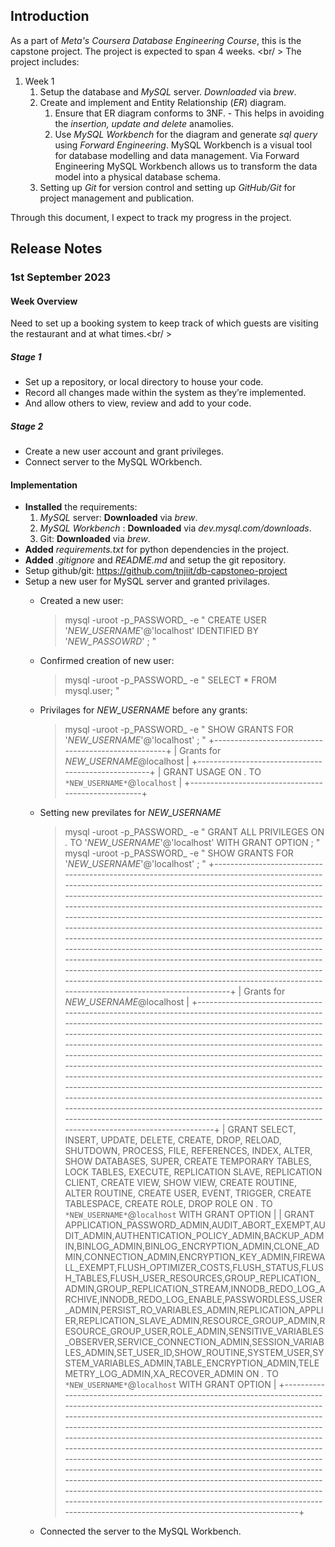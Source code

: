 ## Introduction

As a part of *Meta's Coursera Database Engineering Course*, this is the capstone project. The project is expected to span 4 weeks. <br/ >
The project includes:
1. Week 1
    1. Setup the database and *MySQL* server. _Downloaded_ via *brew*.
    2. Create and implement and Entity Relationship (*ER*) diagram.
        1. Ensure that ER diagram conforms to 3NF. - This helps in avoiding the *insertion, update and delete* anamolies.
        2. Use *MySQL Workbench* for the diagram and generate *sql query* using *Forward Engineering*. MySQL Workbench is a visual tool for database modelling and data management. Via Forward Engineering MySQL Workbench allows us to transform the data model into a physical database schema.
    3. Setting up *Git* for version control and setting up *GitHub/Git* for project management and publication.

Through this document, I expect to track my progress in the project.

## Release Notes

### 1st September 2023


#### Week Overview

Need to set up a booking system to keep track of which guests are visiting the restaurant and at what times.<br/    >

##### Stage 1

- Set up a repository, or local directory to house your code.
- Record all changes made within the system as they’re implemented.
- And allow others to view, review and add to your code.


##### Stage 2

- Create a new user account and grant privileges.
- Connect server to the MySQL WOrkbench.

#### Implementation

* __Installed__ the requirements:
    1. *MySQL* server: __Downloaded__ via *brew*.
    1. *MySQL Workbench* : __Downloaded__ via *dev.mysql.com/downloads*.
    1.  Git: __Downloaded__ via *brew*.
* __Added__ *requirements.txt* for python dependencies in the project.
* __Added__ *.gitignore* and *README.md* and setup the git repository.
* Setup github/git: https://github.com/tnjiit/db-capstoneo-project
* Setup a new user for MySQL server and granted privilages.
    - Created a new user:

        > mysql -uroot -p_PASSWORD_ -e " CREATE USER '*NEW_USERNAME*'@'localhost' IDENTIFIED BY '_NEW_PASSOWRD_' ; "

    - Confirmed creation of new user:

        > mysql -uroot -p_PASSWORD_ -e " SELECT * FROM mysql.user; "

    - Privilages for *NEW_USERNAME* before any grants:

        > mysql -uroot -p_PASSWORD_ -e " SHOW GRANTS FOR '*NEW_USERNAME*'@'localhost' ; "
        > +----------------------------------------------------+
        > | Grants for *NEW_USERNAME*@localhost                |
        > +----------------------------------------------------+
        > | GRANT USAGE ON *.* TO `*NEW_USERNAME*`@`localhost` |
        > +----------------------------------------------------+

    - Setting new previlates for *NEW_USERNAME*

        > mysql -uroot -p_PASSWORD_ -e " GRANT ALL PRIVILEGES ON *.* TO '*NEW_USERNAME*'@'localhost' WITH GRANT OPTION ; "
        > mysql -uroot -p_PASSWORD_ -e " SHOW GRANTS FOR '*NEW_USERNAME*'@'localhost' ; "
        > +----------------------------------------------------------------------------------------------------------------------------------------------------------------------------------------------------------------------------------------------------------------------------------------------------------------------------------------------------------------------------------------------------------------------------------------------------------------------------------------------------------------------------------------------------------------------------------------------------------------------------------------------------------------------------------------------------------------------------------------------------------------------------------------------------+
        > | Grants for *NEW_USERNAME*@localhost                                                                                                                                                                                                                                                                                                                                                                                                                                                                                                                                                                                                                                                                                                                                                                    |
        > +----------------------------------------------------------------------------------------------------------------------------------------------------------------------------------------------------------------------------------------------------------------------------------------------------------------------------------------------------------------------------------------------------------------------------------------------------------------------------------------------------------------------------------------------------------------------------------------------------------------------------------------------------------------------------------------------------------------------------------------------------------------------------------------------------+
        > | GRANT SELECT, INSERT, UPDATE, DELETE, CREATE, DROP, RELOAD, SHUTDOWN, PROCESS, FILE, REFERENCES, INDEX, ALTER, SHOW DATABASES, SUPER, CREATE TEMPORARY TABLES, LOCK TABLES, EXECUTE, REPLICATION SLAVE, REPLICATION CLIENT, CREATE VIEW, SHOW VIEW, CREATE ROUTINE, ALTER ROUTINE, CREATE USER, EVENT, TRIGGER, CREATE TABLESPACE, CREATE ROLE, DROP ROLE ON *.* TO `*NEW_USERNAME*`@`localhost` WITH GRANT OPTION                                                                                                                                                                                                                                                                                                                                                                                     |
        > | GRANT APPLICATION_PASSWORD_ADMIN,AUDIT_ABORT_EXEMPT,AUDIT_ADMIN,AUTHENTICATION_POLICY_ADMIN,BACKUP_ADMIN,BINLOG_ADMIN,BINLOG_ENCRYPTION_ADMIN,CLONE_ADMIN,CONNECTION_ADMIN,ENCRYPTION_KEY_ADMIN,FIREWALL_EXEMPT,FLUSH_OPTIMIZER_COSTS,FLUSH_STATUS,FLUSH_TABLES,FLUSH_USER_RESOURCES,GROUP_REPLICATION_ADMIN,GROUP_REPLICATION_STREAM,INNODB_REDO_LOG_ARCHIVE,INNODB_REDO_LOG_ENABLE,PASSWORDLESS_USER_ADMIN,PERSIST_RO_VARIABLES_ADMIN,REPLICATION_APPLIER,REPLICATION_SLAVE_ADMIN,RESOURCE_GROUP_ADMIN,RESOURCE_GROUP_USER,ROLE_ADMIN,SENSITIVE_VARIABLES_OBSERVER,SERVICE_CONNECTION_ADMIN,SESSION_VARIABLES_ADMIN,SET_USER_ID,SHOW_ROUTINE,SYSTEM_USER,SYSTEM_VARIABLES_ADMIN,TABLE_ENCRYPTION_ADMIN,TELEMETRY_LOG_ADMIN,XA_RECOVER_ADMIN ON *.* TO `*NEW_USERNAME*`@`localhost` WITH GRANT OPTION |
        > +----------------------------------------------------------------------------------------------------------------------------------------------------------------------------------------------------------------------------------------------------------------------------------------------------------------------------------------------------------------------------------------------------------------------------------------------------------------------------------------------------------------------------------------------------------------------------------------------------------------------------------------------------------------------------------------------------------------------------------------------------------------------------------------------------+

    - Connected the server to the MySQL Workbench.
